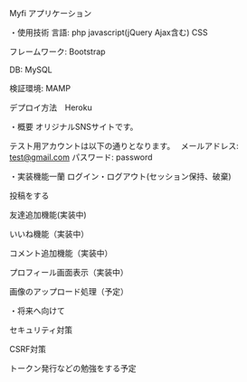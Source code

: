 Myfi アプリケーション


・使用技術
言語: php javascript(jQuery Ajax含む) CSS 

フレームワーク: Bootstrap

DB: MySQL

検証環境: MAMP

デプロイ方法　Heroku

・概要
オリジナルSNSサイトです。

テスト用アカウントは以下の通りとなります。　
メールアドレス: test@gmail.com
パスワード: password

・実装機能一蘭
ログイン・ログアウト(セッション保持、破棄)

投稿をする

友達追加機能(実装中)

いいね機能（実装中）

コメント追加機能（実装中）

プロフィール画面表示（実装中）

画像のアップロード処理（予定）

・将来へ向けて

セキュリティ対策

CSRF対策

トークン発行などの勉強をする予定
